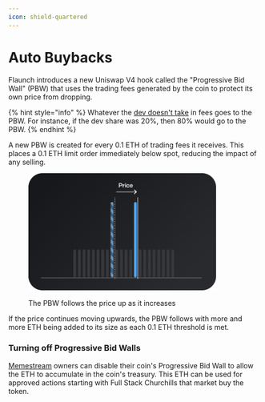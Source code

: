 ```yaml
---
icon: shield-quartered
---
```


# Auto Buybacks

Flaunch introduces a new Uniswap V4 hook called the "Progressive Bid Wall" (PBW) that uses the trading fees generated by the coin to protect its own price from dropping.

{% hint style="info" %}
Whatever the [dev doesn't take](creator-revenue.md) in fees goes to the PBW. For instance, if the dev share was 20%, then 80% would go to the PBW.
{% endhint %}

A new PBW is created for every 0.1 ETH of trading fees it receives. This places a 0.1 ETH limit order immediately below spot, reducing the impact of any selling.

<figure><img src="../.gitbook/assets/image (22).png" alt="" width="375"><figcaption><p>The PBW follows the price up as it increases</p></figcaption></figure>

If the price continues moving upwards, the PBW follows with more and more ETH being added to its size as each 0.1 ETH threshold is met.

### Turning off Progressive Bid Walls

[Memestream](memestream.md) owners can disable their coin's Progressive Bid Wall to allow the ETH to accumulate in the coin's treasury. This ETH can be used for approved actions starting with Full Stack Churchills that market buy the token.
